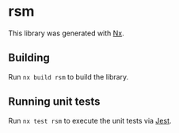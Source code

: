 # rsm

This library was generated with [Nx](https://nx.dev).

## Building

Run `nx build rsm` to build the library.

## Running unit tests

Run `nx test rsm` to execute the unit tests via [Jest](https://jestjs.io).
